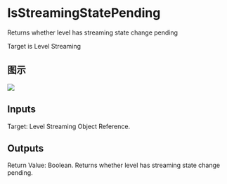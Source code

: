 # IsStreamingStatePending

Returns whether level has streaming state change pending

Target is Level Streaming

## 图示

![]($-20221218-19064054.png)

## Inputs

Target: Level Streaming Object Reference.  

## Outputs

Return Value: Boolean. Returns whether level has streaming state change pending.

